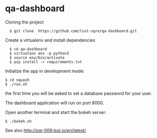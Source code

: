 # qa-dashboard

Cloning the project
```
  $ git clone  https://github.com/lsst-sqre/qa-dashboard.git
```

Create a virtualenv and install dependencies
```
  $ cd qa-dashboard
  $ virtualenv env -p python3
  $ source env/bin/activate
  $ pip install -r requirements.txt
```

Initialize the app in development mode:
```
$ cd squash
$ ./run.sh
```

the first time you will be asked to set a database password for your user.

The dashboard application will run on port 8000.

Open another terminal and start the bokeh server:
```
$ ./bokeh.sh
```

See also http://sqr-009.lsst.io/en/latest/
